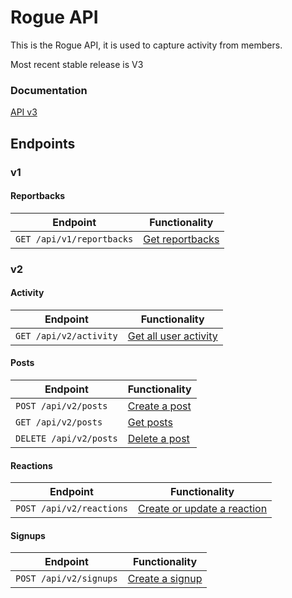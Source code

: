 # Rogue API

This is the Rogue API, it is used to capture activity from members.

Most recent stable release is V3

### Documentation

[API v3](/docs/endpoints/v3/README.md)

## Endpoints

### v1

#### Reportbacks

| Endpoint                  | Functionality                                                      |
| ------------------------- | ------------------------------------------------------------------ |
| `GET /api/v1/reportbacks` | [Get reportbacks](endpoints/legacy/one/reportbacks.md#reportbacks) |

### v2

#### Activity

| Endpoint               | Functionality                                                      |
| ---------------------- | ------------------------------------------------------------------ |
| `GET /api/v2/activity` | [Get all user activity](endpoints/legacy/two/activity.md#activity) |

#### Posts

| Endpoint               | Functionality                                                                              |
| ---------------------- | ------------------------------------------------------------------------------------------ |
| `POST /api/v2/posts`   | [Create a post](endpoints/legacy/two/posts.md#create-a-post-and/or-create/Update-a-signup) |
| `GET /api/v2/posts`    | [Get posts](endpoints/legacy/two/posts.md#retrieve-all-posts)                              |
| `DELETE /api/v2/posts` | [Delete a post](endpoints/legacy/two/posts.md#delete-a-post)                               |

#### Reactions

| Endpoint                 | Functionality                                                                                   |
| ------------------------ | ----------------------------------------------------------------------------------------------- |
| `POST /api/v2/reactions` | [Create or update a reaction](endpoints/legacy/two/reactions.md#create-or-update-a-reaction-v2) |

#### Signups

| Endpoint               | Functionality                                                      |
| ---------------------- | ------------------------------------------------------------------ |
| `POST /api/v2/signups` | [Create a signup](endpoints/legacy/two/signups.md#create-a-signup) |

